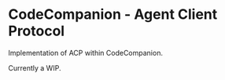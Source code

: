 # CodeCompanion - Agent Client Protocol

Implementation of ACP within CodeCompanion.

Currently a WIP.
